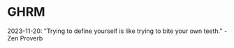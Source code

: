 # GHRM

2023-11-20: "Trying to define yourself is like trying to bite your own teeth." - Zen Proverb